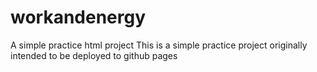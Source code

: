 # workandenergy
A simple practice html project
This is a simple practice project originally intended to be deployed to github pages
